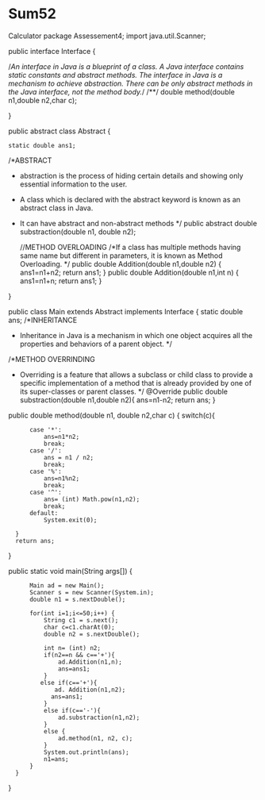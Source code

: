 # Sum52
Calculator
package Assessement4;
import java.util.Scanner;

public interface Interface {

  /*An interface in Java is a blueprint of a class.
   A Java interface contains static constants and abstract methods.
   The interface in Java is a mechanism to achieve abstraction.
   There can be only abstract methods in the Java interface,
   not the method body.*/
  /**/
  double  method(double n1,double n2,char c);


}





public abstract class Abstract {

    static double ans1;

  /*ABSTRACT
  *  abstraction is the process of hiding certain details and showing
     only essential information to the user.
  * A class which is declared with the abstract keyword is
    known as an abstract class in Java.
  * It can have abstract and non-abstract methods */
    public abstract double substraction(double n1, double n2);

    //METHOD OVERLOADING
    /*If a class has multiple methods having same name but different
     in parameters, it is known as Method Overloading. */
    public  double Addition(double n1,double n2)
    {
        ans1=n1+n2;
        return ans1;
    }
    public  double Addition(double n1,int n)
    {
        ans1=n1+n;
        return ans1;
    }

}


public class Main extends Abstract implements Interface {
  static  double ans;
  /*INHERITANCE
  * Inheritance in Java is a mechanism in which one object acquires
    all the properties and behaviors of a parent object.
   */

  /*METHOD OVERRINDING
  *  Overriding is a feature that allows a subclass or child class
   to provide a specific implementation of a method that is already
   provided by one of its super-classes or parent classes.
   */
  @Override
  public  double substraction(double n1,double n2){
      ans=n1-n2;
      return ans;
  }

  public double method(double n1, double n2,char c) {
      switch(c){

          case '*':
              ans=n1*n2;
              break;
          case '/':
              ans = n1 / n2;
              break;
          case '%':
              ans=n1%n2;
              break;
          case '^':
              ans= (int) Math.pow(n1,n2);
              break;
          default:
              System.exit(0);

      }
      return ans;
  }

  public static void main(String args[]) {

          Main ad = new Main();
          Scanner s = new Scanner(System.in);
          double n1 = s.nextDouble();

          for(int i=1;i<=50;i++) {
              String c1 = s.next();
              char c=c1.charAt(0);
              double n2 = s.nextDouble();

              int n= (int) n2;
              if(n2==n && c=='+'){
                  ad.Addition(n1,n);
                  ans=ans1;
              }
             else if(c=='+'){
                 ad. Addition(n1,n2);
                ans=ans1;
              }
              else if(c=='-'){
                  ad.substraction(n1,n2);
              }
              else {
                  ad.method(n1, n2, c);
              }
              System.out.println(ans);
              n1=ans;
          }
      }

  }

